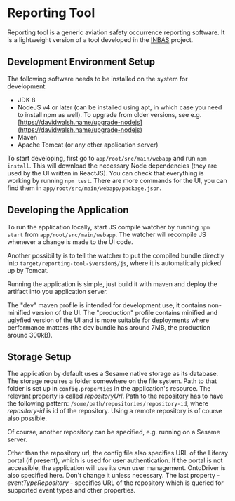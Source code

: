 # Reporting Tool

Reporting tool is a generic aviation safety occurrence reporting software. It is a lightweight version of a tool developed in the [INBAS](https://www.inbas.cz) project.

## Development Environment Setup

The following software needs to be installed on the system for development:

- JDK 8
- NodeJS v4 or later (can be installed using apt, in which case you need to install npm as well). To upgrade from older versions, see e.g. [https://davidwalsh.name/upgrade-nodejs](https://davidwalsh.name/upgrade-nodejs)
- Maven
- Apache Tomcat (or any other application server)

To start developing, first go to `app/root/src/main/webapp` and run `npm install`. This will download the necessary Node dependencies
(they are used by the UI written in ReactJS). You can check that everything is working by running `npm test`.
There are more commands for the UI, you can find them in `app/root/src/main/webapp/package.json`.

## Developing the Application

To run the application locally, start JS compile watcher by running `npm start` from `app/root/src/main/webapp`. The watcher will
recompile JS whenever a change is made to the UI code.

Another possibility is to tell the watcher to put the compiled bundle directly into `target/reporting-tool-$version$/js`, where it
is automatically picked up by Tomcat.

Running the application is simple, just build it with maven and deploy the artifact into you application server.

The "dev" maven profile is intended for development use, it contains non-minified version of the UI. The "production" profile contains
minified and uglyfied version of the UI and is more suitable for deployments where performance matters (the dev bundle has around 7MB, the production around 300kB).

## Storage Setup

The application by default uses a Sesame native storage as its database. The storage requires a folder somewhere on the file system. Path to that
folder is set up in `config.properties` in the application's resource. The relevant property is called _repositoryUrl_. Path to the
repository has to have the following pattern: `/some/path/repositories/repository-id`, where _repository-id_ is id of the repository.
Using a remote repository is of course also possible.

Of course, another repository can be specified, e.g. running on a Sesame server.

Other than the repository url, the config file also specifies URL of the Liferay portal (if present), which is used for user authentication.
If the portal is not accessible, the application will use its own user management.
OntoDriver is also specified here. Don't change it unless necessary. The last property - _eventTypeRepository_ - specifies URL of the 
repository which is queried for supported event types and other properties.
